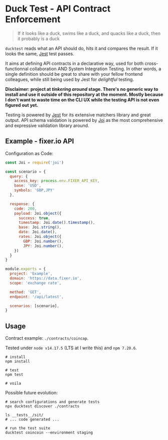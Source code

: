 # Duck Test - API Contract Enforcement

> If it looks like a duck, swims like a duck, and quacks like a duck, then it probably is a duck

`ducktest` reads what an API should do, hits it and compares the result. If it
looks the same, [Jest][jest] test passes.

It aims at defining API contracts in a declarative way, used for both
cross-functionnal collaboration AND System Integration Testing. In other words,
a single definition should be great to share with your fellow frontend
colleagues, while still being used by Jest for _delightful_ testing.

**Disclaimer: project at _tinkering around_ stage. There's no generic way to install and use it outside of this repository at the moment. Mostly because I don't want to waste time on the CLI UX while the testing API is not even figured out yet.**

Testing is powered by [Jest][jest] for its extensive matchers library and great
output. API schema validation is powered by [Joi][joi] as the most comprehensive
and expressive validation library around.

## Example - fixer.io API

Configuration as Code:

```javascript
const Joi = require('joi')

const scenario = {
  query: {
    access_key: process.env.FIXER_API_KEY,
    base: 'USD',
    symbols: 'GBP,JPY'
  },

  response: {
    code: 200,
    payload: Joi.object({
      success: true,
      timestamp: Joi.date().timestamp(),
      base: Joi.string(),
      date: Joi.date(),
      rates: Joi.object({
        GBP: Joi.number(),
        JPY: Joi.number(),
    })
  } 
}

module.exports = {
  project: 'Example',
  domain: 'https://data.fixer.io',
  scope: 'exchange rate',

  method: 'GET',
  endpoint: '/api/latest',

  scenarios: [scenario],
}
```


## Usage

Contract example: `./contracts/coincap`.

Tested under `node v14.17.5` (LTS at I write this) and `npm 7.20.6`.

```console
# install
npm install

# test
npm test

# voila
```

Possible future evolution:

```console
# search configurations and generate tests
npx ducktest discover ./contracts

ls __tests__/sit/
# ... code generated ...

# run the test suite
ducktest coincoin --environment staging
```


[jest]: https://jestjs.io/
[joi]: https://joi.dev/api/
